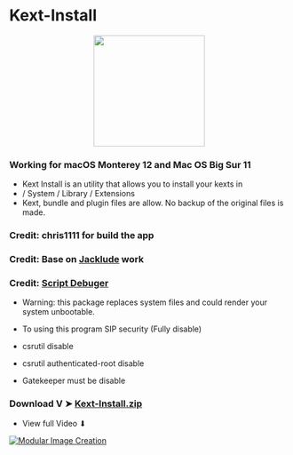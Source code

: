 # Kext-Install

<p align="center">
  <img width="200" height="200" src="https://user-images.githubusercontent.com/6248794/123019499-98654800-d39e-11eb-9aa9-b42683a1017d.png">
</p>

### Working for macOS Monterey 12 and Mac OS Big Sur 11

- Kext Install is an utility that allows you to install your kexts in 
- / System / Library / Extensions 
- Kext, bundle and plugin files are allow. No backup of the original files is made.




### Credit: chris1111 for build the app
### Credit: Base on [Jacklude](https://github.com/jacklukem) work
### Credit: [Script Debuger](https://latenightsw.com) 

- Warning: this package replaces system files and could render your system unbootable.

- To using this program SIP security (Fully disable) 
- csrutil disable 
- csrutil authenticated-root disable 
- Gatekeeper must be disable


### Download V ➤ [Kext-Install.zip](https://github.com/chris1111/Kext-Install/releases/tag/V1)

- View full Video ⬇︎

[![Modular Image Creation](https://user-images.githubusercontent.com/6248794/118173318-6a820080-b3fb-11eb-9ba5-203165fb6f26.png)](https://youtu.be/tzTpXCxZpyU)
 
